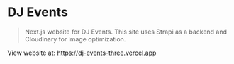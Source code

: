 # DJ Events
> Next.js website for DJ Events. This site uses Strapi as a backend and Cloudinary for image optimization.

View website at: https://dj-events-three.vercel.app
